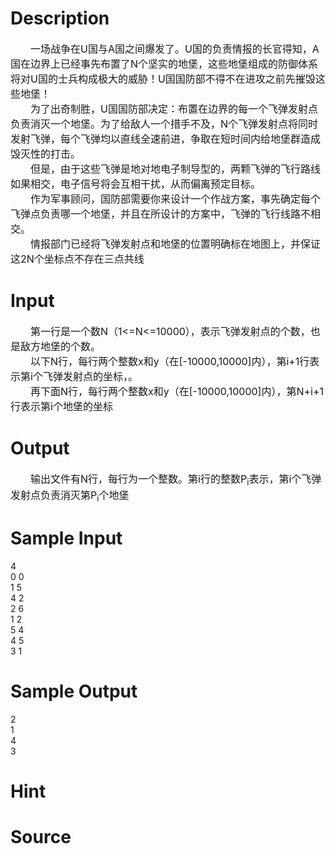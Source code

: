 
# Description

<div class="content"><div style="text-indent: 24pt"><span style="font-size: medium">一场战争在U国与A国之间爆发了。U国的负责情报的长官得知，A国在边界上已经事先布置了N个坚实的地堡，这些地堡组成的防御体系将对U国的士兵构成极大的威胁！U国国防部不得不在进攻之前先摧毁这些地堡！</span></div>
<div style="text-indent: 24pt"><span style="font-size: medium">为了出奇制胜，U国国防部决定：布置在边界的每一个飞弹发射点负责消灭一个地堡。为了给敌人一个措手不及，N个飞弹发射点将同时发射飞弹，每个飞弹均以直线全速前进，争取在短时间内给地堡群造成毁灭性的打击。</span></div>
<div style="text-indent: 24pt"><span style="font-size: medium">但是，由于这些飞弹是地对地电子制导型的，两颗飞弹的飞行路线如果相交，电子信号将会互相干扰，从而偏离预定目标。</span></div>
<div style="text-indent: 24pt"><span style="font-size: medium">作为军事顾问，国防部需要你来设计一个作战方案，事先确定每个飞弹点负责哪一个地堡，并且在所设计的方案中，飞弹的飞行线路不相交。</span></div>
<div style="text-indent: 24pt"><span style="font-size: medium">情报部门已经将飞弹发射点和地堡的位置明确标在地图上，并保证这2N个坐标点不存在三点共线</span></div></div>

# Input

<div class="content"><div style="text-indent: 24pt"><span style="font-size: medium">第一行是一个数N（1&lt;=N&lt;=10000），表示飞弹发射点的个数，也是敌方地堡的个数。</span></div>
<div style="text-indent: 24pt"><span style="font-size: medium">以下N行，每行两个整数x和y（在[-10000,10000]内），第i+1行表示第i个飞弹发射点的坐标，。</span></div>
<div style="text-indent: 24pt"><span style="font-size: medium">再下面N行，每行两个整数x和y（在[-10000,10000]内），第N+i+1行表示第i个地堡的坐标</span></div></div>

# Output

<div class="content"><div style="text-indent: 24pt"><span style="font-size: medium">输出文件有N行，每行为一个整数。第i行的整数P<sub>i</sub>表示，第i个飞弹发射点负责消灭第P<sub>i</sub>个地堡</span></div></div>

# Sample Input

<div class="content"><span class="sampledata">4<br/>
0 0<br/>
1 5<br/>
4 2<br/>
2 6<br/>
1 2<br/>
5 4<br/>
4 5<br/>
3 1</span></div>

# Sample Output

<div class="content"><span class="sampledata">2<br/>
1<br/>
4<br/>
3</span></div>

# Hint

<div class="content"><p></p></div>

# Source

<div class="content"><p><a href="problemset.php?search="></a></p></div>

